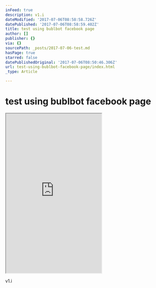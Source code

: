 ```yaml
---
inFeed: true
description: v1.i
dateModified: '2017-07-06T08:58:58.726Z'
datePublished: '2017-07-06T08:58:59.402Z'
title: test using bublbot facebook page
author: []
publisher: {}
via: {}
sourcePath: _posts/2017-07-06-test.md
hasPage: true
starred: false
datePublishedOriginal: '2017-07-06T08:50:46.306Z'
url: test-using-bublbot-facebook-page/index.html
_type: Article

---
```

# test using bublbot facebook page

<iframe src="https://the-grid.github.io/ed-userhtml/?g=eJxNkc1uwjAQhO95CiuVIJHA5keU0iQcIlUVF069VVXl2GtwSOzIdkJR1XevA0Htzev9NLszm3LZIcmzUBRTo7ULtynxX9sgtczIxm0j0SrmpFYRnyA78WyMvgOEOmpQ6WtRWpQhjg_gXiqoQTmbX97oYU9riGz8PvtIPC0Fiv4z-WXHIy8VIwOuNapnBiFmgDoYOK-Q-AaW3Pckv2HYGubLkBCmlQLmsKAMCq1PWIEjoD5fc2L5CZf24UsUdZXNRx0Y601k3QJvRrRpdjybL9eL5dNmuX6cr-ez1Sbs1b0d3FDjR-81ByyVBeNyENpANNiNk-An4pq1_YITNL4FNfav-xrT0vrx4zhOUjLEGARpnzSrqLXXsJmur2GFiFNHp0cDIguPzjX2mZDz-fznyZOkaIuq0I4MtGrrRlvnlVb3g_0CulaVUA" height="500" style=""></iframe>

v1.i